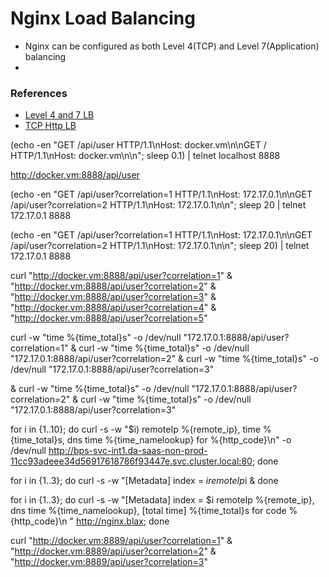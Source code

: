# Nginx Load Balancing
- Nginx can be configured as both Level 4(TCP) and Level 7(Application) balancing
- 

### References
- [Level 4 and 7 LB](https://www.nginx.com/resources/glossary/layer-7-load-balancing/)
- [TCP Http LB](https://medium.com/martinomburajr/distributed-computing-tcp-vs-http-s-load-balancing-7b3e9efc6167)


(echo -en "GET /api/user HTTP/1.1\nHost: docker.vm\n\nGET / HTTP/1.1\nHost: docker.vm\n\n"; sleep 0.1) | telnet localhost 8888

http://docker.vm:8888/api/user

(echo -en "GET /api/user?correlation=1 HTTP/1.1\nHost: 172.17.0.1\n\nGET /api/user?correlation=2 HTTP/1.1\nHost: 172.17.0.1\n\n"; sleep 20 | telnet 172.17.0.1 8888

(echo -en "GET /api/user?correlation=1 HTTP/1.1\nHost: 172.17.0.1\n\nGET /api/user?correlation=2 HTTP/1.1\nHost: 172.17.0.1\n\n"; sleep 20) | telnet 172.17.0.1 8888

curl "http://docker.vm:8888/api/user?correlation=1" & "http://docker.vm:8888/api/user?correlation=2" & "http://docker.vm:8888/api/user?correlation=3" & "http://docker.vm:8888/api/user?correlation=4" & "http://docker.vm:8888/api/user?correlation=5"


curl -w "time %{time_total}s" -o /dev/null "172.17.0.1:8888/api/user?correlation=1" & curl -w "time %{time_total}s" -o /dev/null "172.17.0.1:8888/api/user?correlation=2" & curl -w "time %{time_total}s" -o /dev/null "172.17.0.1:8888/api/user?correlation=3"

 & curl -w "time %{time_total}s" -o /dev/null "172.17.0.1:8888/api/user?correlation=2" & curl -w "time %{time_total}s" -o /dev/null "172.17.0.1:8888/api/user?correlation=3"


for i in {1..10}; do curl -s -w "$i) remoteIp %{remote_ip}, time %{time_total}s, dns time %{time_namelookup} for %{http_code}\n" -o /dev/null http://bps-svc-int1.da-saas-non-prod-11cc93adeee34d56917618786f93447e.svc.cluster.local:80; done


for i in {1..3}; do curl -s -w "[Metadata] index = $i remoteIp %{remote_ip}, dns time %{time_namelookup}, [total time] %{time_total}s for code %{http_code}\n " http://172.17.0.1:8888/api/user?correlation=$i & done


for i in {1..3}; do curl -s -w "[Metadata] index = $i remoteIp %{remote_ip}, dns time %{time_namelookup}, [total time] %{time_total}s for code %{http_code}\n " http://nginx.blax; done


curl "http://docker.vm:8889/api/user?correlation=1" & "http://docker.vm:8889/api/user?correlation=2" & "http://docker.vm:8889/api/user?correlation=3"